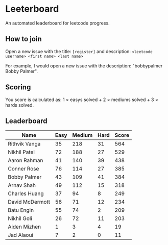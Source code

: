 # Leeterboard

An automated leaderboard for leetcode progress.

## How to join

Open a new issue with the title: `[register]` and description:
`<leetcode username> <first name> <last name>`

For example, I would open a new issue with the description: "bobbypalmer Bobby Palmer".

## Scoring

You score is calculated as:
1 $\times$ easys solved + 2 $\times$ mediums solved + 3 $\times$ hards solved.

## Leaderboard
| Name | Easy | Medium | Hard | Score |
| --- | --- | --- | --- | --- |
| Rithvik Vanga | 35 | 218 | 31 | 564 |
| Nikhil Patel | 72 | 188 | 27 | 529 |
| Aaron Rahman | 41 | 140 | 39 | 438 |
| Conner Rose | 76 | 114 | 27 | 385 |
| Bobby Palmer | 43 | 109 | 41 | 384 |
| Arnav Shah | 49 | 112 | 15 | 318 |
| Charles Huang | 37 | 94 | 8 | 249 |
| David McDermott | 56 | 71 | 12 | 234 |
| Batu Engin | 55 | 74 | 2 | 209 |
| Nikhil Goli | 26 | 72 | 11 | 203 |
| Aiden Mizhen | 1 | 3 | 4 | 19 |
| Jad Alaoui | 7 | 2 | 0 | 11 |

